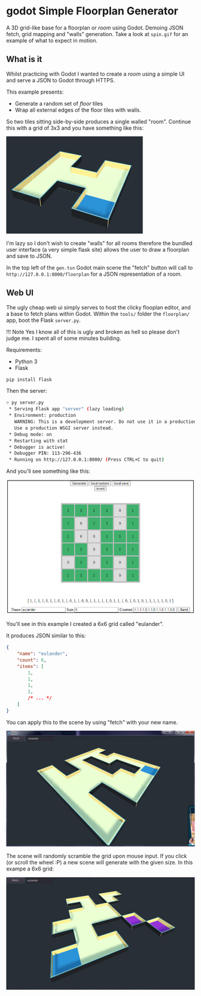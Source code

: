 # godot Simple Floorplan Generator

A 3D grid-like base for a floorplan or _room_ using Godot. Demoing JSON fetch, grid mapping and "walls" generation.
Take a look at `spin.gif` for an example of what to expect in motion.


## What is it

Whilst practicing with Godot I wanted to create a _room_ using a simple UI
and serve a JSON to Godot through HTTPS.

This example presents:

+ Generate a random set of _floor_ tiles
+ Wrap all external edges of the floor tiles with walls.

So two tiles sitting side-by-side produces a single walled "room". Continue this
with a grid of 3x3 and you have something like this:

![Simple Scene](example.PNG)

I'm lazy so I don't wish to create "walls" for all rooms therefore the bundled
user interface (a very simple flask site) allows the user to draw a floorplan and
save to JSON.

In the top left of the `gen.tsn` Godot main scene the "fetch" button will call
to `http://127.0.0.1:8000/floorplan` for a JSON representation of a room.


## Web UI

The ugly cheap web ui simply serves to host the clicky flooplan editor, and a
base to fetch plans within Godot. Within the `tools/` folder the `floorplan/`
app, boot the Flask `server.py`.

!!! Note
   Yes I know all of this is ugly and broken as hell so please don't judge me.
   I spent all of some minutes building.


Requirements:

+ Python 3
+ Flask

```bash
pip install flask
```

Then the server:

```bash
> py server.py
 * Serving Flask app "server" (lazy loading)
 * Environment: production
   WARNING: This is a development server. Do not use it in a production deployment.
   Use a production WSGI server instead.
 * Debug mode: on
 * Restarting with stat
 * Debugger is active!
 * Debugger PIN: 113-296-436
 * Running on http://127.0.0.1:8000/ (Press CTRL+C to quit)
```

And you'll see something like this:

![plan-editor](plan-editor.PNG)

You'll see in this example I created a 6x6 grid called "eulander".

It produces JSON similar to this:

```json
{
    "name": "eulander",
    "count": 6,
    "items": [
        1,
        1,
        1,
        1,
        /* ... */
    ]
}
```

You can apply this to the scene by using "fetch" with your new name.

![create-eulander](create-eulander.PNG)

The scene will randomly scramble the grid upon mouse input. If you click (or
scroll the wheel :P) a new scene will generate with the given size. In this
exampe a 6x6 grid:

![eulander-scramble](eulander-scramble.PNG)
